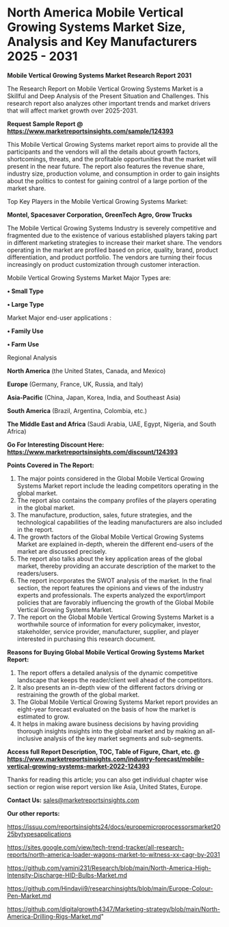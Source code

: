 # North America Mobile Vertical Growing Systems Market Size, Analysis and Key Manufacturers 2025 - 2031

<strong>Mobile Vertical Growing Systems Market Research Report 2031</strong>

The Research Report on Mobile Vertical Growing Systems Market is a Skillful and Deep Analysis of the Present Situation and Challenges. This research report also analyzes other important trends and market drivers that will affect market growth over 2025-2031.

<strong>Request Sample Report @ <a href=https://www.marketreportsinsights.com/sample/124393>https://www.marketreportsinsights.com/sample/124393</a></strong>

This Mobile Vertical Growing Systems market report aims to provide all the participants and the vendors will all the details about growth factors, shortcomings, threats, and the profitable opportunities that the market will present in the near future. The report also features the revenue share, industry size, production volume, and consumption in order to gain insights about the politics to contest for gaining control of a large portion of the market share.

Top Key Players in the Mobile Vertical Growing Systems Market:

<strong>Montel, Spacesaver Corporation, GreenTech Agro, Grow Trucks</strong>

The Mobile Vertical Growing Systems Industry is severely competitive and fragmented due to the existence of various established players taking part in different marketing strategies to increase their market share. The vendors operating in the market are profiled based on price, quality, brand, product differentiation, and product portfolio. The vendors are turning their focus increasingly on product customization through customer interaction.

Mobile Vertical Growing Systems Market Major Types are:

<strong>• Small Type

• Large Type</strong>

Market Major end-user applications :

<strong>• Family Use

• Farm Use</strong>

Regional Analysis

</u><strong><b>North America</b></strong> (the United States, Canada, and Mexico)

<strong><b>Europe </b></strong>(Germany, France, UK, Russia, and Italy)

<strong><b>Asia-Pacific</b></strong> (China, Japan, Korea, India, and Southeast Asia)

<strong><b>South America</b></strong> (Brazil, Argentina, Colombia, etc.)

<strong><b>The Middle East and Africa</b></strong> (Saudi Arabia, UAE, Egypt, Nigeria, and South Africa)

<strong>Go For Interesting Discount Here: <a href=https://www.marketreportsinsights.com/discount/124393>https://www.marketreportsinsights.com/discount/124393</a></strong>

<strong>Points Covered in The Report:</strong>
<ol>
  <li>The major points considered in the Global Mobile Vertical Growing Systems Market report include the leading competitors operating in the global market.</li>
  <li>The report also contains the company profiles of the players operating in the global market.</li>
  <li>The manufacture, production, sales, future strategies, and the technological capabilities of the leading manufacturers are also included in the report.</li>
  <li>The growth factors of the Global Mobile Vertical Growing Systems Market are explained in-depth, wherein the different end-users of the market are discussed precisely.</li>
  <li>The report also talks about the key application areas of the global market, thereby providing an accurate description of the market to the readers/users.</li>
  <li>The report incorporates the SWOT analysis of the market. In the final section, the report features the opinions and views of the industry experts and professionals. The experts analyzed the export/import policies that are favorably influencing the growth of the Global Mobile Vertical Growing Systems Market.</li>
  <li>The report on the Global Mobile Vertical Growing Systems Market is a worthwhile source of information for every policymaker, investor, stakeholder, service provider, manufacturer, supplier, and player interested in purchasing this research document.</li>
</ol>
<strong>Reasons for Buying Global Mobile Vertical Growing Systems Market Report:</strong>

<ol>
  <li>The report offers a detailed analysis of the dynamic competitive landscape that keeps the reader/client well ahead of the competitors.</li>
  <li>It also presents an in-depth view of the different factors driving or restraining the growth of the global market.</li>
  <li>The Global Mobile Vertical Growing Systems Market report provides an eight-year forecast evaluated on the basis of how the market is estimated to grow.</li>
  <li>It helps in making aware business decisions by having providing thorough insights insights into the global market and by making an all-inclusive analysis of the key market segments and sub-segments.</li>
</ol>
<strong>Access full Report Description, TOC, Table of Figure, Chart, etc. @ <a href=https://www.marketreportsinsights.com/industry-forecast/mobile-vertical-growing-systems-market-2022-124393>https://www.marketreportsinsights.com/industry-forecast/mobile-vertical-growing-systems-market-2022-124393</a></strong>


Thanks for reading this article; you can also get individual chapter wise section or region wise report version like Asia, United States, Europe.

<strong>Contact Us:</strong>
sales@marketreportsinsights.com

<strong>Our other reports:</strong>

<a href=https://issuu.com/reportsinsights24/docs/europemicroprocessorsmarket2025bytypesapplications>https://issuu.com/reportsinsights24/docs/europemicroprocessorsmarket2025bytypesapplications</a>

<a href=https://sites.google.com/view/tech-trend-tracker/all-research-reports/north-america-loader-wagons-market-to-witness-xx-cagr-by-2031>https://sites.google.com/view/tech-trend-tracker/all-research-reports/north-america-loader-wagons-market-to-witness-xx-cagr-by-2031</a>

<a href=https://github.com/yamini231/Research/blob/main/North-America-High-Intensity-Discharge-HID-Bulbs-Market.md>https://github.com/yamini231/Research/blob/main/North-America-High-Intensity-Discharge-HID-Bulbs-Market.md</a>

<a href=https://github.com/Hindavii9/researchinsights/blob/main/Europe-Colour-Pen-Market.md>https://github.com/Hindavii9/researchinsights/blob/main/Europe-Colour-Pen-Market.md</a>

<a href=https://github.com/digitalgrowth4347/Marketing-strategy/blob/main/North-America-Drilling-Rigs-Market.md>https://github.com/digitalgrowth4347/Marketing-strategy/blob/main/North-America-Drilling-Rigs-Market.md</a>"
